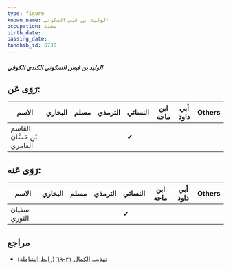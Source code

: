 ```yaml
---
type: figure
known_name: الوليد بن قيس السكوني
occupation: محدث
birth_date:
passing_date:
tahdhib_id: 6730
---
```

##### الوليد بن قيس السكوني الكندي الكوفي

## رَوَى عَن:
| الاسم                      | البخاري | مسلم | الترمذي | النسائي | ابن ماجه | أبي داود | Others |
| -------------------------- | ------- | ---- | ------- | ------- | -------- | -------- | ------ |
| القاسم بْن حَسَّان العامري |         |      |         | ✔       |          |          |        |
## رَوَى عَنه:
| الاسم        | البخاري | مسلم | الترمذي | النسائي | ابن ماجه | أبي داود | Others |
| ------------ | ------- | ---- | ------- | ------- | -------- | -------- | ------ |
| سفيان الثوري |         |      |         | ✔       |          |          |        |
## مراجع
- [تهذيب الكمال ٣١-٦٩](obsidian://open?vault=Tahdhib-al-Kamal&file=Figures/٦٧٣٠-الوليد%20بن%20قيس%20السكوني%20الكندي%20الكوفي) ([رابط الشاملة](https://shamela.ws/book/3722/16617))